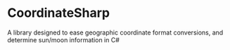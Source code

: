 # CoordinateSharp
A library designed to ease geographic coordinate format conversions, and determine sun/moon information in C#

